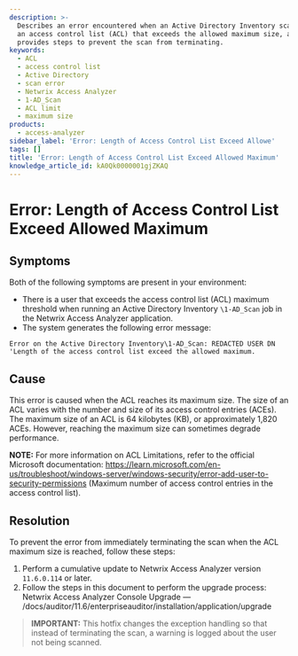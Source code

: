 ```yaml
---
description: >-
  Describes an error encountered when an Active Directory Inventory scan detects
  an access control list (ACL) that exceeds the allowed maximum size, and
  provides steps to prevent the scan from terminating.
keywords:
  - ACL
  - access control list
  - Active Directory
  - scan error
  - Netwrix Access Analyzer
  - 1-AD_Scan
  - ACL limit
  - maximum size
products:
  - access-analyzer
sidebar_label: 'Error: Length of Access Control List Exceed Allowe'
tags: []
title: 'Error: Length of Access Control List Exceed Allowed Maximum'
knowledge_article_id: kA0Qk0000001gjZKAQ
---
```


# Error: Length of Access Control List Exceed Allowed Maximum

## Symptoms

Both of the following symptoms are present in your environment:

- There is a user that exceeds the access control list (ACL) maximum threshold when running an Active Directory Inventory `\1-AD_Scan` job in the Netwrix Access Analyzer application.
- The system generates the following error message:

```
Error on the Active Directory Inventory\1-AD_Scan: REDACTED USER DN 'Length of the access control list exceed the allowed maximum.
```

## Cause

This error is caused when the ACL reaches its maximum size. The size of an ACL varies with the number and size of its access control entries (ACEs). The maximum size of an ACL is 64 kilobytes (KB), or approximately 1,820 ACEs. However, reaching the maximum size can sometimes degrade performance.

**NOTE:** For more information on ACL Limitations, refer to the official Microsoft documentation: https://learn.microsoft.com/en-us/troubleshoot/windows-server/windows-security/error-add-user-to-security-permissions (Maximum number of access control entries in the access control list).

## Resolution

To prevent the error from immediately terminating the scan when the ACL maximum size is reached, follow these steps:

1. Perform a cumulative update to Netwrix Access Analyzer version `11.6.0.114` or later.
2. Follow the steps in this document to perform the upgrade process: Netwrix Access Analyzer Console Upgrade — /docs/auditor/11.6/enterpriseauditor/installation/application/upgrade

> **IMPORTANT:** This hotfix changes the exception handling so that instead of terminating the scan, a warning is logged about the user not being scanned.
